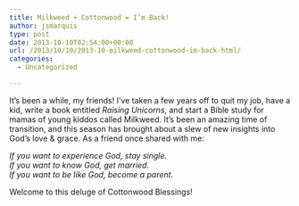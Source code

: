 ```yaml
---
title: Milkweed + Cottonwood = I’m Back!
author: jsmarquis
type: post
date: 2013-10-10T02:54:00+00:00
url: /2013/10/10/2013-10-milkweed-cottonwood-im-back-html/
categories:
  - Uncategorized

---
```

It&#8217;s been a while, my friends! I&#8217;ve taken a few years off to quit my job, have a kid, write a book entitled _Raising Unicorns_, and start a Bible study for mamas of young kiddos called Milkweed. It&#8217;s been an amazing time of transition, and this season has brought about a slew of new insights into God&#8217;s love & grace. As a friend once shared with me:

_If you want to experience God, stay single.   
If you want to know God, get married.   
If you want to be like God, become a parent._

Welcome to this deluge of Cottonwood Blessings!